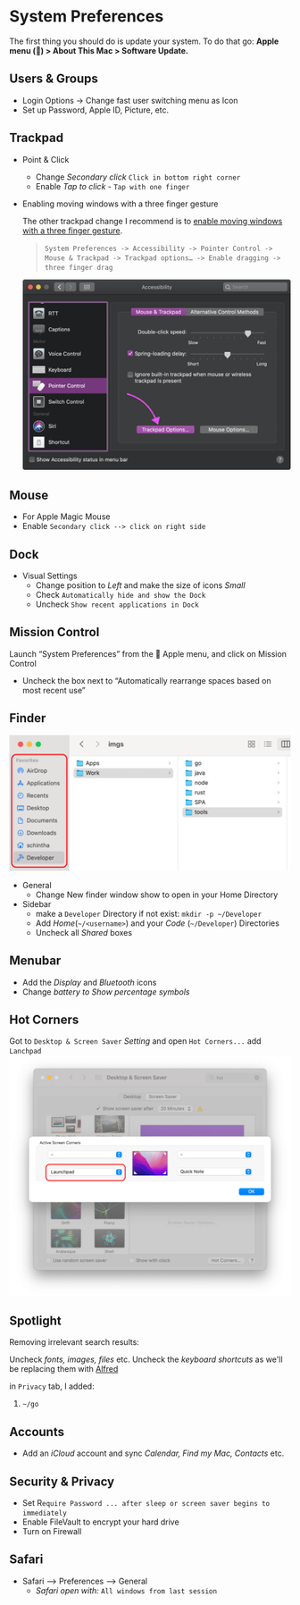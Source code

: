 # System Preferences

The first thing you should do is update your system. To do that go: **Apple menu () > About This Mac > Software Update.**

## Users & Groups

* Login Options -> Change fast user switching menu as Icon
* Set up Password, Apple ID, Picture, etc.

## Trackpad

* Point & Click
  * Change _Secondary click_ `Click in bottom right corner`
  * Enable _Tap to click_ - `Tap with one finger`

* Enabling moving windows with a three finger gesture

  The other trackpad change I recommend is to [enable moving windows with a three finger gesture](https://support.apple.com/en-us/HT204609).
  > `System Preferences -> Accessibility -> Pointer Control -> Mouse & Trackpad -> Trackpad options… -> Enable dragging -> three finger drag`

  ![settings-three-finger-drag](../images/settings-three-finger-drag.png)

## Mouse

* For Apple Magic Mouse
* Enable `Secondary click --> click on right side`

## Dock

* Visual Settings
  * Change position to _Left_ and make the size of icons _Small_
  * Check `Automatically hide and show the Dock` 
  * Uncheck `Show recent applications in Dock`

## Mission Control 

Launch “System Preferences” from the  Apple menu, and click on Mission Control

* Uncheck the box next to “Automatically rearrange spaces based on most recent use”

## Finder

![finder-favorites](../images/finder-favorites.png)

* General
  * Change New finder window show to open in your Home Directory
* Sidebar
  * make a `Developer` Directory if not exist: `mkdir -p ~/Developer`
  * Add _Home_(`~/<username>`) and your _Code_ (`~/Developer`) Directories
  * Uncheck all _Shared_ boxes

## Menubar
* Add the _Display_ and _Bluetooth_ icons
* Change _battery to Show percentage symbols_

## Hot Corners
Got to `Desktop & Screen Saver` _Setting_ and open `Hot Corners...` add `Lanchpad`
![finder-favorites](../images/hot-corner.png)

## Spotlight

Removing irrelevant search results:

Uncheck _fonts, images, files_ etc.
Uncheck the _keyboard shortcuts_ as we'll be replacing them with [Alfred](https://www.alfredapp.com)

in `Privacy` tab, I added:
1. `~/go`



## Accounts

* Add an _iCloud_ account and sync _Calendar, Find my Mac, Contacts_ etc.

## Security & Privacy
* Set R`equire Password ... after sleep or screen saver begins to immediately`
* Enable FileVault to encrypt your hard drive
* Turn on Firewall

## Safari
* Safari --> Preferences --> General
  * _Safari open with:_ `All windows from last session`